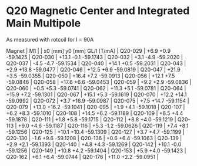 Q20 Magnetic Center and Integrated Main Multipole
=================================================

As measured with rotcoil for I =  90A

Magnet  |             M1               |
        | x0 [mm]  y0 [mm] GL/I [T/mA] |
Q20-029 |    +6.9     +0.9   -59.1425  |
Q20-030 |   +13.1     -0.1   -59.1743  |
Q20-032 |    +3.1     -4.9   -59.2020  |
Q20-037 |    -4.5     -4.7   -59.1534  |
Q20-040 |   +14.1     +0.5   -59.2031  |
Q20-043 |    +2.9    +13.8   -59.0477  |
Q20-046 |   +12.5     +6.9   -59.0819  |
Q20-047 |   +21.9     +3.5   -59.0355  |
Q20-050 |   +16.4     +7.2   -59.0913  |
Q20-056 |   +12.1     +7.5   -59.0846  |
Q20-058 |   +17.6     +6.6   -59.0453  |
Q20-059 |    +9.2     +2.9   -59.0836  |
Q20-060 |    +0.5     +5.3   -59.0741  |
Q20-062 |   +11.3     +5.1   -59.0781  |
Q20-064 |   +15.9     +7.2   -59.1301  |
Q20-067 |   +15.1     +5.3   -59.1619  |
Q20-070 |   +12.2    +14.1   -59.0992  |
Q20-072 |    +3.7    +16.9   -59.0987  |
Q20-075 |    +7.5    +14.7   -59.1154  |
Q20-079 |   +13.0    +16.2   -59.1041  |
Q20-095 |    +1.9     +4.1   -59.1018  |
Q20-107 |    +6.2     +8.3   -59.1010  |
Q20-108 |   +14.5     +6.2   -59.1189  |
Q20-109 |    +8.5     +4.4   -59.1878  |
Q20-111 |    +1.8     +5.8   -59.1715  |
Q20-112 |    +8.8     +4.0   -59.1219  |
Q20-113 |    +9.0     +4.6   -59.1187  |
Q20-116 |    +5.3     -1.2   -59.0626  |
Q20-119 |    +7.4     +8.1   -59.1256  |
Q20-125 |   +10.1    +10.4   -59.1309  |
Q20-127 |    +3.7     +4.7   -59.1199  |
Q20-130 |    -1.6     +9.6   -59.1208  |
Q20-136 |    +0.6     +6.4   -59.1063  |
Q20-139 |    +2.9     +2.1   -59.1393  |
Q20-140 |    +4.8     +4.3   -59.1269  |
Q20-142 |   +10.1     -0.0   -59.1256  |
Q20-149 |   +10.8     +4.2   -59.1404  |
Q20-153 |    +5.9     +4.0   -59.1423  |
Q20-162 |    +6.1     +6.4   -59.0744  |
Q20-176 |   +11.0     +2.2   -59.0951  |
